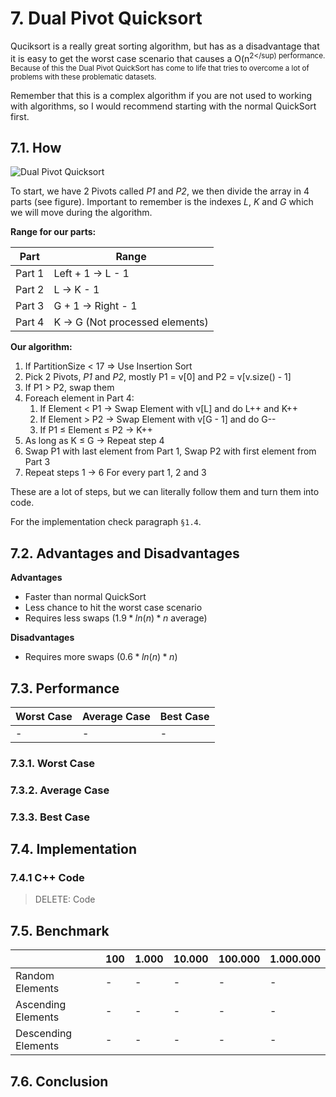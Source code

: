 # 7. Dual Pivot Quicksort
Quciksort is a really great sorting algorithm, but has as a disadvantage that it is easy to get the worst case scenario that causes a O(n<sup>2</sup) performance. Because of this the Dual Pivot QuickSort has come to life that tries to overcome a lot of problems with these problematic datasets.

Remember that this is a complex algorithm if you are not used to working with algorithms, so I would recommend starting with the normal QuickSort first.

## 7.1. How

![Dual Pivot Quicksort](https://lh3.googleusercontent.com/-jlVq_B-UgSM/VQamEqYOaDI/AAAAAAAAKkI/yC5HWAfUULQ/s0/Screen+Shot+2015-03-16+at+10.43.32.png "Dual-Pivot Quicksort")

To start, we have 2 Pivots called *P1* and *P2*, we then divide the array in 4 parts (see figure). Important to remember is the indexes *L*, *K* and *G* which we will move during the algorithm.

**Range for our parts:**

|Part|Range|
|-|-|
|Part 1|Left + 1 → L - 1
|Part 2|L → K - 1
|Part 3|G + 1 → Right - 1
|Part 4|K → G (Not processed elements)

**Our algorithm:**

1. If PartitionSize < 17 => Use Insertion Sort
2. Pick 2 Pivots, *P1* and *P2*, mostly P1 = v[0] and P2 = v[v.size() - 1]
3. If P1 > P2, swap them
4. Foreach element in Part 4:
	1. If Element < P1 → Swap Element with v[L] and do L++ and K++
	2. If Element > P2 → Swap Element with v[G - 1] and do G--
	3. If P1 ≤ Element ≤ P2 → K++
5.  As long as K ≤ G → Repeat step 4
6. Swap P1 with last element from Part 1, Swap P2 with first element from Part 3
7. Repeat steps 1 → 6 For every part 1, 2 and 3

These are a lot of steps, but we can literally follow them and turn them into code.

For the implementation check paragraph `§1.4`.

## 7.2. Advantages and Disadvantages

**Advantages**
- Faster than normal QuickSort
- Less chance to hit the worst case scenario
- Requires less swaps ($1.9 * ln(n) * n$ average)

**Disadvantages**
- Requires more swaps ($0.6 * ln(n) * n$)

## 7.3. Performance
|Worst Case|Average Case|Best Case|
|-|-|-|
|-|-|-|

### 7.3.1. Worst Case

### 7.3.2. Average Case

### 7.3.3. Best Case

## 7.4. Implementation
### 7.4.1 C++ Code

> DELETE: Code

## 7.5. Benchmark
|&nbsp;| 100 | 1.000 | 10.000 | 100.000 | 1.000.000
|-|-|-|-|-|-|
|Random Elements|-|-|-|-|-
|Ascending Elements|-|-|-|-|-
|Descending Elements|-|-|-|-|-

## 7.6. Conclusion